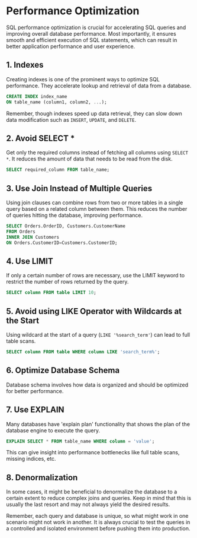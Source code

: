 # Performance Optimization

SQL performance optimization is crucial for accelerating SQL queries and improving overall database performance. Most importantly, it ensures smooth and efficient execution of SQL statements, which can result in better application performance and user experience.

## 1. Indexes

Creating indexes is one of the prominent ways to optimize SQL performance. They accelerate lookup and retrieval of data from a database.

```sql
CREATE INDEX index_name
ON table_name (column1, column2, ...);
```
Remember, though indexes speed up data retrieval, they can slow down data modification such as `INSERT`, `UPDATE`, and `DELETE`.

## 2. Avoid SELECT *

Get only the required columns instead of fetching all columns using `SELECT *`. It reduces the amount of data that needs to be read from the disk.

```sql
SELECT required_column FROM table_name;
```

## 3. Use Join Instead of Multiple Queries

Using join clauses can combine rows from two or more tables in a single query based on a related column between them. This reduces the number of queries hitting the database, improving performance.

```sql
SELECT Orders.OrderID, Customers.CustomerName
FROM Orders
INNER JOIN Customers
ON Orders.CustomerID=Customers.CustomerID;
```

## 4. Use LIMIT

If only a certain number of rows are necessary, use the LIMIT keyword to restrict the number of rows returned by the query.

```sql
SELECT column FROM table LIMIT 10;
```

## 5. Avoid using LIKE Operator with Wildcards at the Start

Using wildcard at the start of a query (`LIKE '%search_term'`) can lead to full table scans.

```sql
SELECT column FROM table WHERE column LIKE 'search_term%';
```

## 6. Optimize Database Schema

Database schema involves how data is organized and should be optimized for better performance. 

## 7. Use EXPLAIN

Many databases have 'explain plan' functionality that shows the plan of the database engine to execute the query. 

```sql
EXPLAIN SELECT * FROM table_name WHERE column = 'value';
```
This can give insight into performance bottlenecks like full table scans, missing indices, etc.

## 8. Denormalization

In some cases, it might be beneficial to denormalize the database to a certain extent to reduce complex joins and queries. Keep in mind that this is usually the last resort and may not always yield the desired results.

Remember, each query and database is unique, so what might work in one scenario might not work in another. It is always crucial to test the queries in a controlled and isolated environment before pushing them into production.
